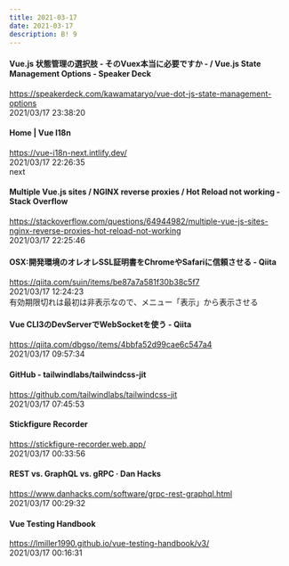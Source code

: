 ```yaml
---
title: 2021-03-17
date: 2021-03-17
description: B! 9
---
```


#### Vue.js 状態管理の選択肢 - そのVuex本当に必要ですか - / Vue.js State Management Options - Speaker Deck
https://speakerdeck.com/kawamataryo/vue-dot-js-state-management-options<br>
2021/03/17 23:38:20<br>


#### Home | Vue I18n
https://vue-i18n-next.intlify.dev/<br>
2021/03/17 22:26:35<br>
next


#### Multiple Vue.js sites / NGINX reverse proxies / Hot Reload not working - Stack Overflow
https://stackoverflow.com/questions/64944982/multiple-vue-js-sites-nginx-reverse-proxies-hot-reload-not-working<br>
2021/03/17 22:25:46<br>


#### OSX:開発環境のオレオレSSL証明書をChromeやSafariに信頼させる - Qiita
https://qiita.com/suin/items/be87a7a581f30b38c5f7<br>
2021/03/17 12:24:23<br>
有効期限切れは最初は非表示なので、メニュー「表示」から表示させる


#### Vue CLI3のDevServerでWebSocketを使う - Qiita
https://qiita.com/dbgso/items/4bbfa52d99cae6c547a4<br>
2021/03/17 09:57:34<br>


#### GitHub - tailwindlabs/tailwindcss-jit
https://github.com/tailwindlabs/tailwindcss-jit<br>
2021/03/17 07:45:53<br>


#### Stickfigure Recorder
https://stickfigure-recorder.web.app/<br>
2021/03/17 00:33:56<br>


#### REST vs. GraphQL vs. gRPC · Dan Hacks
https://www.danhacks.com/software/grpc-rest-graphql.html<br>
2021/03/17 00:29:32<br>


#### Vue Testing Handbook
https://lmiller1990.github.io/vue-testing-handbook/v3/<br>
2021/03/17 00:16:31<br>


